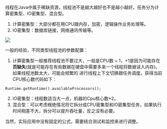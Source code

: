 线程在Java中属于稀缺资源，线程池不是越大越好也不是越小越好。任务分为计算密集型、IO密集型、混合型。

1.  计算密集型：大部分都在用CPU跟内存，加密，逻辑操作业务处理等。
2.  IO密集型：数据库链接，网络通讯传输等。

![](https://cdn.jsdelivr.net/gh/itwanger/toBeBetterJavaer/images/thread/sanfene/thread-pool-size-1.png)



一般的经验，不同类型线程池的参数配置：

1.  计算密集型一般推荐线程池不要过大，一般是CPU数 + 1，+1是因为可能存在**页缺失**(就是可能存在有些数据在硬盘中需要多来一个线程将数据读入内存)。如果线程池数太大，可能会频繁的 进行线程上下文切换跟任务调度。获得当前CPU核心数代码如下：

```
Runtime.getRuntime().availableProcessors();
```

2.  IO密集型：线程数适当大一点，机器的Cpu核心数*2。
3.  混合型：可以考虑根绝情况将它拆分成CPU密集型和IO密集型任务，如果执行时间相差不大，拆分可以提升吞吐量，反之没有必要。

当然，实际应用中没有固定的公式，需要结合测试和监控来进行调整。
